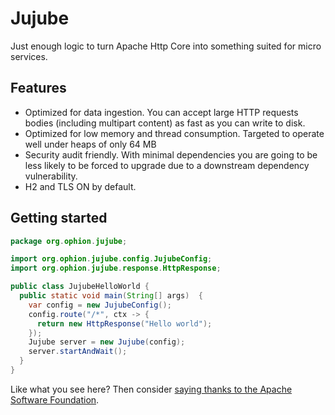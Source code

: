 # Jujube

Just enough logic to turn Apache Http Core into something suited for micro services.

## Features
* Optimized for data ingestion. You can accept large HTTP requests bodies (including multipart content) as fast as you can write to disk.   
* Optimized for low memory and thread consumption. Targeted to operate well under heaps of only 64 MB
* Security audit friendly. With minimal dependencies you are going to be less likely to be forced to upgrade due to a downstream dependency vulnerability. 
* H2 and TLS ON by default. 

## Getting started
```java
package org.ophion.jujube;

import org.ophion.jujube.config.JujubeConfig;
import org.ophion.jujube.response.HttpResponse;

public class JujubeHelloWorld {
  public static void main(String[] args)  {
    var config = new JujubeConfig();
    config.route("/*", ctx -> {
      return new HttpResponse("Hello world");
    });
    Jujube server = new Jujube(config);
    server.startAndWait();
  }
}
```  

Like what you see here? Then consider [saying thanks to the Apache Software Foundation](https://donate.apache.org). 
